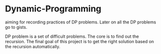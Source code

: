 Dynamic-Programming
===================

aiming for recording practices of DP problems. Later on all the DP problems go to gists.

DP problem is a set of difficult problems. The core is to find out the recursion. The final goal of this project is to get the right solution based on the recursion automatically. 


